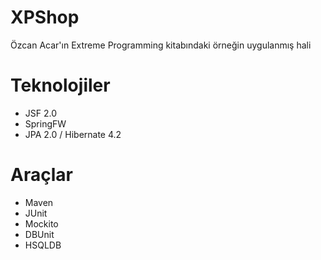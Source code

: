 XPShop
======

Özcan Acar'ın Extreme Programming kitabındaki örneğin uygulanmış hali

Teknolojiler
=============

- JSF 2.0
- SpringFW
- JPA 2.0 / Hibernate 4.2

Araçlar
================
- Maven
- JUnit
- Mockito
- DBUnit
- HSQLDB

